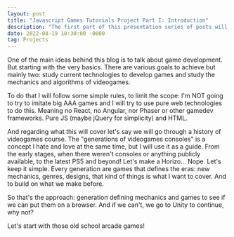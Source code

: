 ```yaml
---
layout: post
title: "Javascript Games Tutorials Project Part I: Introduction"
description: "The first part of this presentation series of posts will introduce the concept, the why I'm doing this and the scope."
date: 2022-08-19 10:30:00 -0000
tag: Projects
---
```

One of the main ideas behind this blog is to talk about game development. But starting with the very basics. There are various goals to achieve but mainly two: study current technologies to develop games and study the mechanics and algorithms of videogames.

To do that I will follow some simple rules, to limit the scope: I'm NOT going to try to imitate big AAA games and I will try to use pure web technologies to do this. Meaning no React, no Angular, nor Phaser or other gamedev frameworks. Pure JS (maybe jQuery for simplicity) and HTML.

And regarding what this will cover let's say we will go through a history of videogames course. The "generations of videogames consoles" is a concept I hate and love at the same time, but I will use it as a guide. From the early stages, when there weren't consoles or anything publicly available, to the latest PS5 and beyond! Let's make a Horizo... Nope. Let's keep it simple. Every generation are games that defines the eras: new mechanics, genres, designs, that kind of things is what I want to cover. And to build on what we make before.

So that's the approach: generation defining mechanics and games to see if we can put them on a browser. And if we can't, we go to Unity to continue, why not?

Let's start with those old school arcade games!